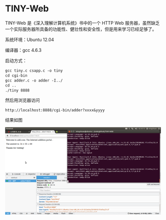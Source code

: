 # TINY-Web
TINY-Web 是《深入理解计算机系统》书中的一个 HTTP Web 服务器，虽然缺乏一个实际服务器所具备的功能性、健壮性和安全性，但是用来学习已经足够了。

系统环境：Ubuntu 12.04 

编译器：gcc 4.6.3

启动方式：
```
gcc tiny.c csapp.c -o tiny 
cd cgi-bin
gcc adder.c -o adder -I../
cd ..
./tiny 8888
```

然后用浏览器访问
```
http://localhost:8888/cgi-bin/adder?xxxx&yyyy
```

结果如图

![screen](https://github.com/huangmingchuan/TINY-Web/raw/master/screen.png)